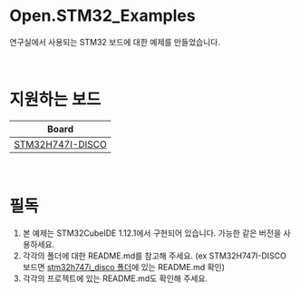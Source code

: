# Open.STM32_Examples
연구실에서 사용되는 STM32 보드에 대한 예제를 만들었습니다.

<br>

# 지원하는 보드

| Board |
| --- |
| <a href="./stm32h747i_disco">STM32H747I-DISCO</a> |

<br>

# 필독
1. 본 예제는 STM32CubeIDE 1.12.1에서 구현되어 있습니다. 가능한 같은 버전을 사용하세요.
2. 각각의 폴더에 대한 README.md를 참고해 주세요. (ex STM32H747I-DISCO 보드면 <a href="./stm32h747i_disco">stm32h747i_disco 폴더</a>에 있는 README.md 확인)
3. 각각의 프로젝트에 있는 README.md도 확인해 주세요.

<br>















